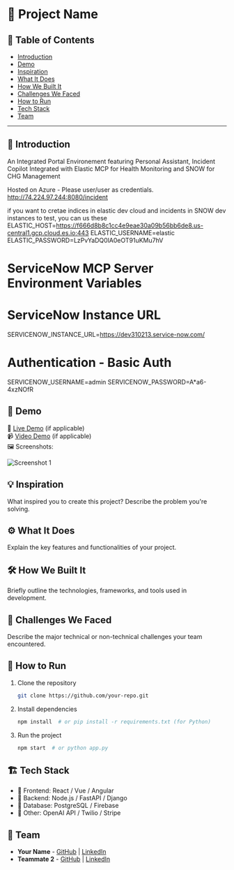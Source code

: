 # 🚀 Project Name

## 📌 Table of Contents
- [Introduction](#introduction)
- [Demo](#demo)
- [Inspiration](#inspiration)
- [What It Does](#what-it-does)
- [How We Built It](#how-we-built-it)
- [Challenges We Faced](#challenges-we-faced)
- [How to Run](#how-to-run)
- [Tech Stack](#tech-stack)
- [Team](#team)

---

## 🎯 Introduction
An Integrated Portal Environement featuring Personal Assistant, Incident Copilot Integrated with Elastic MCP for Health Monitoring and SNOW for CHG Management 

Hosted on Azure - Please user/user as credentials. 
http://74.224.97.244:8080/incident

if you want to cretae indices in elastic dev cloud  and incidents in SNOW dev instances to test, you can us these 
ELASTIC_HOST=https://f666d8b8c1cc4e9eae30a09b56bb6de8.us-central1.gcp.cloud.es.io:443
ELASTIC_USERNAME=elastic
ELASTIC_PASSWORD=LzPvYaDQ0lA0eOT91uKMu7hV
# ServiceNow MCP Server Environment Variables

# ServiceNow Instance URL
SERVICENOW_INSTANCE_URL=https://dev310213.service-now.com/

# Authentication - Basic Auth
SERVICENOW_USERNAME=admin
SERVICENOW_PASSWORD=A*a6-4xzNOfR

## 🎥 Demo
🔗 [Live Demo](#) (if applicable)  
📹 [Video Demo](#) (if applicable)  
🖼️ Screenshots:

![Screenshot 1](link-to-image)

## 💡 Inspiration
What inspired you to create this project? Describe the problem you're solving.

## ⚙️ What It Does
Explain the key features and functionalities of your project.

## 🛠️ How We Built It
Briefly outline the technologies, frameworks, and tools used in development.

## 🚧 Challenges We Faced
Describe the major technical or non-technical challenges your team encountered.

## 🏃 How to Run
1. Clone the repository  
   ```sh
   git clone https://github.com/your-repo.git
   ```
2. Install dependencies  
   ```sh
   npm install  # or pip install -r requirements.txt (for Python)
   ```
3. Run the project  
   ```sh
   npm start  # or python app.py
   ```

## 🏗️ Tech Stack
- 🔹 Frontend: React / Vue / Angular
- 🔹 Backend: Node.js / FastAPI / Django
- 🔹 Database: PostgreSQL / Firebase
- 🔹 Other: OpenAI API / Twilio / Stripe

## 👥 Team
- **Your Name** - [GitHub](#) | [LinkedIn](#)
- **Teammate 2** - [GitHub](#) | [LinkedIn](#)

